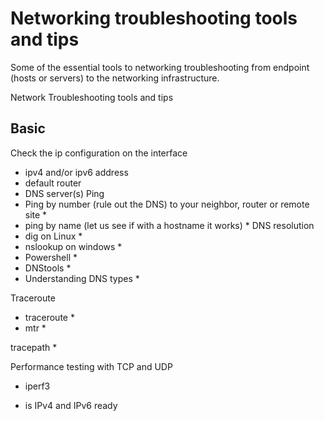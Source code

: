 # Networking troubleshooting tools and tips

Some of the essential tools to networking troubleshooting from endpoint (hosts or servers) to the networking infrastructure.

Network Troubleshooting tools and tips

## Basic
Check the ip configuration on the interface
- ipv4 and/or ipv6 address
- default router
- DNS server(s)
Ping
- Ping by number (rule out the DNS) to your neighbor, router or remote site *
- ping by name (let us see if with a hostname it works) *
DNS resolution
- dig on Linux *
- nslookup on windows *
- Powershell *
- DNStools *
- Understanding DNS types *

Traceroute
- traceroute *
- mtr *

tracepath *

Performance testing with TCP and UDP
- iperf3

* is IPv4 and IPv6 ready
